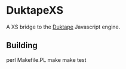 DuktapeXS
=========

A XS bridge to the [Duktape](http://duktape.org) Javascript engine.

## Building

   perl Makefile.PL
   make
   make test
